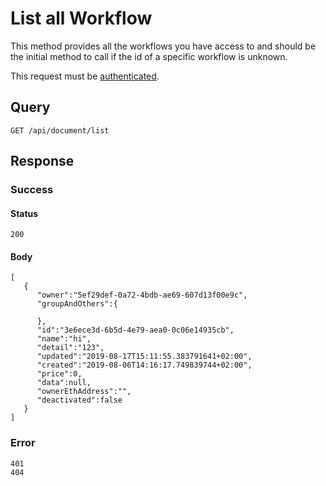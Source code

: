 # List all Workflow

This method provides all the workflows you have access to and should be the initial method to call if the id of a specific workflow is unknown.

This request must be [authenticated](api_auth.md).


## Query

```
GET /api/document/list
```

## Response

### Success

#### Status
```
200
```

#### Body
```
[
   {
      "owner":"5ef29def-0a72-4bdb-ae69-607d13f00e9c",
      "groupAndOthers":{

      },
      "id":"3e6ece3d-6b5d-4e79-aea0-0c06e14935cb",
      "name":"hi",
      "detail":"123",
      "updated":"2019-08-17T15:11:55.383791641+02:00",
      "created":"2019-08-06T14:16:17.749839744+02:00",
      "price":0,
      "data":null,
      "ownerEthAddress":"",
      "deactivated":false
   }
]
```

### Error

```
401
404
```

